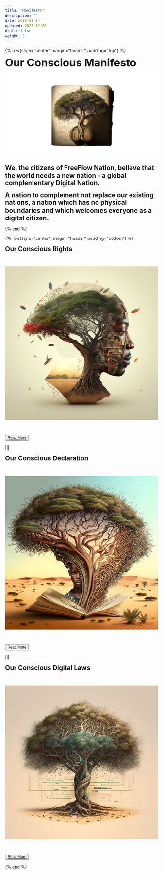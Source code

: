 ```yaml
---
title: "Manifesto"
description: ""
date: 2018-09-14
updated: 2021-02-20
draft: false
weight: 3
---
```


<div class="container mx-auto">

<!-- section 1 (co-found) -->

{% row(style="center" margin="header" padding="top") %}

<span style="font-size:2.5em; font-weight:bold; line-height:1em;"> Our Conscious Manifesto</span>

![Image](img/manifesto.png#xl#m)


<span style="font-size:1.5em; font-weight:bold; line-height:1.2em;"> We, the citizens of FreeFlow Nation, believe that the world needs a new nation - a global complementary Digital Nation. </span>
<br>

<span style="font-size:1.5em; font-weight:bold; line-height:1.2em;"> A nation to complement not replace our existing nations, a nation which has no physical boundaries and which welcomes everyone as a digital citizen.</span>

{% end %}

<!-- section 2 (co-found) -->

{% row(style="center" margin="header" padding="bottom") %}

<span style="font-size:1.5em; font-weight:bold; line-height:1.2em;"> Our Conscious Rights</span>


<br>

![Image](img/rights.png#md#m)

<br>

<button style="font-size:0.9em">[Read More](/manifesto/rights/)</button>

|||

<span style="font-size:1.5em; font-weight:bold; line-height:1.2em;"> Our Conscious Declaration</span>

<br>

![Image](img/declaration.png#md#m)

<br>

<button style="font-size:0.9em">[Read More](/manifesto/declaration/)</button>

|||

<span style="font-size:1.5em; font-weight:bold; line-height:1.2em;"> Our Conscious Digital Laws</span>


<br>

![Image](img/laws.png#md#m)

<br>

<button style="font-size:0.9em">[Read More](/manifesto/laws/)</button>

{% end %}

</div>